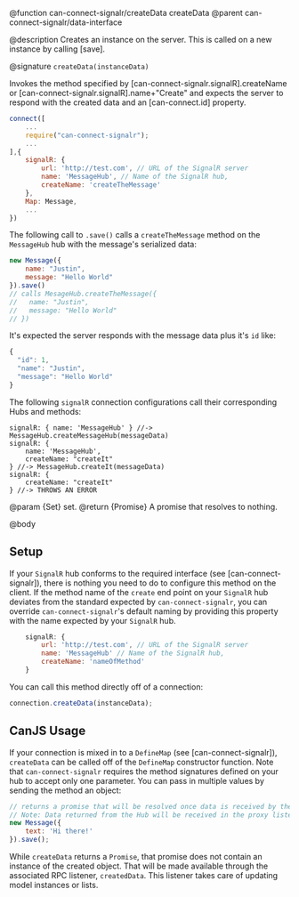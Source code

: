 @function can-connect-signalr/createData createData
@parent can-connect-signalr/data-interface

@description Creates an instance on the server.  This is called on a new instance by calling [save].

@signature `createData(instanceData)`

Invokes the method specified by [can-connect-signalr.signalR].createName or
[can-connect-signalr.signalR].name+"Create" and expects the server to respond
with the created data and an [can-connect.id] property.

```js
connect([
    ...
    require("can-connect-signalr");
    ...
],{
    signalR: {
        url: 'http://test.com', // URL of the SignalR server
        name: 'MessageHub', // Name of the SignalR hub,
        createName: 'createTheMessage'
    },
    Map: Message,
    ...
})

```

The following call to `.save()` calls a `createTheMessage` method on the `MessageHub` hub with the message's serialized data:

```js
new Message({
    name: "Justin",
    message: "Hello World"
}).save()
// calls MesageHub.createTheMessage({
//   name: "Justin",
//   message: "Hello World"
// })
```

It's expected the server responds with the message data plus it's `id` like:

```js
{
  "id": 1,
  "name": "Justin",
  "message": "Hello World"
}
```

The following `signalR` connection configurations call their corresponding Hubs and methods:

```
signalR: { name: 'MessageHub' } //-> MessageHub.createMessageHub(messageData)
signalR: {
    name: 'MessageHub',
    createName: "createIt"
} //-> MessageHub.createIt(messageData)
signalR: {
    createName: "createIt"
} //-> THROWS AN ERROR
```

@param {Set} set.
@return {Promise<Object>} A promise that resolves to nothing.


@body

## Setup

If your `SignalR` hub conforms to the required interface (see [can-connect-signalr]), there is nothing you need to
do to configure this method on the client. If the method name of the `create` end point on your `SignalR` hub deviates from
the standard expected by `can-connect-signalr`, you can override `can-connect-signalr`'s default naming by providing
this property with the name expected by your `SignalR` hub.

```js
    signalR: {
        url: 'http://test.com', // URL of the SignalR server
        name: 'MessageHub' // Name of the SignalR hub,
        createName: 'nameOfMethod'
    }
```

You can call this method directly off of a connection:

```js
connection.createData(instanceData);
```

## CanJS Usage

If your connection is mixed in to a `DefineMap` (see [can-connect-signalr]), `createData` can be called off of the
`DefineMap` constructor function. Note that `can-connect-signalr` requires the method signatures
defined on your hub to accept only one parameter. You can pass in multiple values by sending the method
an object:

```js
// returns a promise that will be resolved once data is received by the Hub.
// Note: Data returned from the Hub will be received in the proxy listener.
new Message({
	text: 'Hi there!'
}).save();
```

While `createData` returns a `Promise`, that promise does not contain an instance of the created object. That
will be made available through the associated RPC listener, `createdData`. This listener takes care of updating
model instances or lists.
